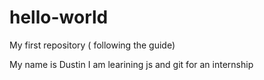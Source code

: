 # hello-world
My first repository ( following the guide)

My name is Dustin I am learining js and git for an internship
